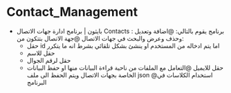 # Contact_Management
- بايثون | برنامج ادارة جهات الاتصال Contacts :
برنامج يقوم بالتالي:
@اضافة وتعديل وحذف وعرض والبحث في جهات الاتصال
@جهة الاتصال بتتكون من:
     - حقل id اما يتم ادخاله من المستخدم او ينشئ بشكل تلقائي بشرط انه ما يتكرر
     - حقل للاسم
     - حقل لرقم الجوال
     - حقل للايميل
@التعامل مع الملفات من ناحية قراءة البيانات منها او حفظ البيانات الخاصة بجهات الاتصال ويتم الحفظ الى ملف json
@استخدام الكلاسات في البرنامج
